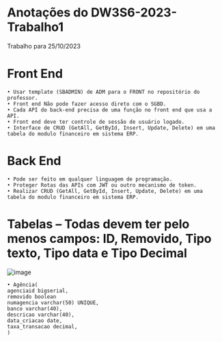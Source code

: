 # Anotações do DW3S6-2023-Trabalho1


Trabalho para 25/10/2023

# Front End
    • Usar template (SBADMIN) de ADM para o FRONT no repositório do professor.
    • Front end Não pode fazer acesso direto com o SGBD.
    • Cada API do back-end precisa de uma função no front end que usa a API.
    • Front end deve ter controle de sessão de usuário logado.
    • Interface de CRUD (GetAll, GetById, Insert, Update, Delete) em uma tabela do modulo financeiro em sistema ERP.

# Back End
    • Pode ser feito em qualquer linguagem de programação.
    • Proteger Rotas das APIs com JWT ou outro mecanismo de token.
    • Realizar CRUD (GetAll, GetById, Insert, Update, Delete) em uma tabela do modulo financeiro em sistema ERP.
      
# Tabelas – Todas devem ter pelo menos campos: ID, Removido, Tipo texto, Tipo data e Tipo Decimal

![image](https://github.com/HenriqueHyonemoto/DW3S6-2023-Trabalho1/assets/91375748/eb5d236a-086d-4325-92d4-ee83b89c4fea)

    • Agência(
    agenciaid bigserial,
    removido boolean
    numagencia varchar(50) UNIQUE,
    banco varchar(40),
    descricao varchar(40),
    data_criacao date,
    taxa_transacao decimal,
    )

    

      
